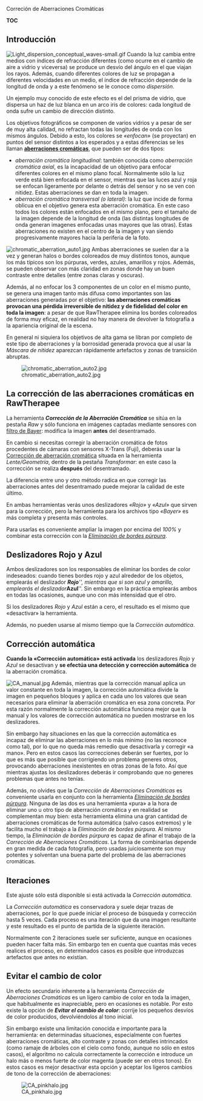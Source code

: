 <div class="pagetitle">

Correción de Aberraciones Cromáticas

</div>

__TOC__

## Introducción

![](Light_dispersion_conceptual_waves-small.gif "Light_dispersion_conceptual_waves-small.gif")
Cuando la luz cambia entre medios con índices de refracción diferentes
(como ocurre en el cambio de aire a vidrio y viceversa) se produce un
desvío del ángulo en el que viajan los rayos. Además, cuando diferentes
colores de luz se propagan a diferentes velocidades en un medio, el
índice de refracción depende de la longitud de onda y a este fenómeno se
le conoce como *dispersión*.

Un ejemplo muy conocido de este efecto es el del prisma de vidrio, que
dispersa un haz de luz blanca en un arco iris de colores: cada longitud
de onda sufre un cambio de dirección distinto.

Los objetivos fotográficos se componen de varios vidrios y a pesar de
ser de muy alta calidad, no refractan todas las longitudes de onda con
los mismos ángulos. Debido a esto, los colores se *«enfocan»* (se
proyectan) en puntos del sensor distintos a los esperados y a estas
diferencias se les llaman [**aberraciones
cromáticas**](https://www.digitalcamaralens.com/Html/Articulos/Aberraciones%20Cromaticas%20laterales/ACS%20Laterales.htm),
que pueden ser de dos tipos:

- *aberración cromática longitudinal*: también conocida como *aberración
  cromática axial*, es la incapacidad de un objetivo para enfocar
  diferentes colores en el mismo plano focal. Normalmente sólo la luz
  verde está bien enfocada en el sensor, mientras que las luces azul y
  roja se enfocan ligeramente por delante o detrás del sensor y no se
  ven con nitidez. Estas aberraciones se dan en toda la imagen.
- *aberración cromática transversal (o lateral)*: la luz que incide de
  forma oblicua en el objetivo genera esta aberración cromática. En este
  caso todos los colores están enfocados en el mismo plano, pero el
  tamaño de la imagen depende de la longitud de onda (las distintas
  longitudes de onda generan imagenes enfocadas unas mayores que las
  otras). Estas aberraciones no existen en el centro de la imagen y van
  siendo progresivamente mayores hacia la periferia de la foto.

![](chromatic_aberration_auto1.jpg "chromatic_aberration_auto1.jpg")
Ambas aberraciones se suelen dar a la vez y generan halos o bordes
coloreados de muy distintos tonos, aunque los más típicos son los
púrpuras, verdes, azules, amarillos y rojos. Además, se pueden observar
con más claridad en zonas donde hay un buen contraste entre detalles
(entre zonas claras y oscuras).

Además, al no enfocar los 3 componentes de un color en el mismo punto,
se genera una imagen tanto más difusa como importantes son las
aberraciones generadas por el objetivo: **las aberraciones cromáticas
provocan una pérdida irreversible de nitidez y de fidelidad del color en
toda la imagen**: a pesar de que RawTherapee elimina los bordes
coloreados de forma muy eficaz, en realidad no hay manera de devolver la
fotografía a la apariencia original de la escena.

En general ni siquiera los objetivos de alta gama se libran por completo
de este tipo de aberraciones y la borrosidad generada provoca que al
usar la *Máscara de nitidez* aparezcan rápidamente artefactos y zonas de
transición abruptas.

<figure>
<img src="chromatic_aberration_auto2.jpg"
title="chromatic_aberration_auto2.jpg" />
<figcaption>chromatic_aberration_auto2.jpg</figcaption>
</figure>

## La corrección de las aberraciones cromáticas en RawTherapee

La herramienta ***Corrección de la Aberración Cromática*** se sitúa en
la pestaña *Raw* y sólo funciona en imágenes captadas mediante sensores
con [filtro de Bayer](https://es.wikipedia.org/wiki/Mosaico_de_Bayer):
modifica la imagen **antes** del desentramado.

En cambio si necesitas corregir la aberración cromática de fotos
procedentes de cámaras con sensores X-Trans (Fuji), deberás usar la
[Corrección de aberración
cromática](Lens/Geometry/es#Corrección_de_aberraión_cromática "wikilink")
situada en la herramienta *Lente/Geometría*, dentro de la pestaña
*Transformar*: en este caso la corrección se realiza **después** del
desentramado.

La diferencia entre uno y otro método radica en que corregir las
aberraciones antes del desentramado puede mejorar la calidad de este
último.

En ambas herramientas verás unos deslizadores *«Rojo»* y *«Azul»* que
sirven para la corrección, pero la herramienta para los archivos tipo
*«Bayer»* es más completa y presenta más controles.

Para usarlas es conveniente ampliar la imagen por encima del *100%* y
combinar esta corrección con la [*Eliminación de bordes
púrpura*](Defringe/es "wikilink").

## Deslizadores Rojo y Azul

Ambos deslizadores son los responsables de eliminar los bordes de color
indeseados: cuando tienes bordes rojo y azul alrededor de los objetos,
emplearás el deslizador ***Rojo**'', mientras que si son azul y
amarillo, emplearás el deslizador***Azul**''. Sin embargo en la práctica
emplearás ambos en todas las ocasiones, aunque uno con más intensidad
que el otro.

Si los deslizadores *Rojo* y *Azul* están a cero, el resultado es el
mismo que «desactivar» la herramienta.

Además, no pueden usarse al mismo tiempo que la *Corrección automática*.

## Corrección automática

**Cuando la «Corrección automática» está activada** los deslizadores
*Rojo* y *Azul* se desactivan y **se efectúa una detección y corrección
automática** de la aberración cromática.

![](CA_manual.jpg "CA_manual.jpg") Además, mientras que la corrección
manual aplica un valor constante en toda la imagen, la corrección
automática divide la imagen en pequeños bloques y aplica en cada uno los
valores que sean necesarios para eliminar la aberración cromática en esa
zona concreta. Por esta razón normalmente la corrección automática
funciona mejor que la manual y los valores de corrección automática no
pueden mostrarse en los deslizadores.

Sin embargo hay situaciones en las que la corrección automática es
incapaz de eliminar las aberraciones en lo más mínimo (no las reconoce
como tal), por lo que no queda más remedio que desactivarla y corregir
«a mano». Pero en estos casos las correcciones deberán ser fuertes, por
lo que es más que posible que corrigiendo un problema generes otros,
provocando aberraciones inexistentes en otras zonas de la foto. Así que
mientras ajustas los deslizadores deberás ir comprobando que no generes
problemas que antes no tenías.

Además, no olvides que la *Corrección de Aberraciones Cromáticas* es
conveniente usarla en conjunto con la herramienta [*Eliminación de
bordes púrpura*](Defringe/es "wikilink"). Ninguna de las dos es una
herramienta «pura» a la hora de eliminar uno u otro tipo de aberración
cromática y en realidad se complementan muy bien: esta herramienta
elimina una gran cantidad de aberraciones cromáticas de forma automática
(salvo casos extremos) y le facilita mucho el trabajo a la *Eliminación
de bordes púrpura*. Al mismo tiempo, la *Eliminación de bordes púrpura*
es capaz de afinar el trabajo de la *Corrección de Aberraciones
Cromáticas*. La forma de combinarlas depende en gran medida de cada
fotografía, pero usadas juiciosamente son muy potentes y solventan una
buena parte del problema de las aberraciones cromáticas.

## Iteraciones

Este ajuste sólo está disponible si está activada la *Corrección
automática*.

La *Corrección automática* es conservadora y suele dejar trazas de
aberraciones, por lo que puede iniciar el proceso de búsqueda y
corrección hasta 5 veces. Cada proceso es una iteración que da una
imagen resultante y este resultado es el punto de partida de la
siguiente iteración.

Normalmente con 2 iteraciones suele ser suficiente, aunque en ocasiones
pueden hacer falta más. Sin embargo ten en cuenta que cuantas más veces
realices el proceso, en determinados casos es posible que introduzcas
artefactos que antes no existían.

## Evitar el cambio de color

Un efecto secundario inherente a la herramienta *Corrección de
Aberraciones Cromáticas* es un ligero cambio de color en toda la imagen,
que habitualmente es inapreciable, pero en ocasiones es notable. Por
esto existe la opción de ***Evitar el cambio de color***: corrije los
pequeños desvíos de color producidos, devolviéndolos al tono inicial.

Sin embargo existe una limitación conocida e importante para la
herramienta: en determinadas situaciones, especialmente con fuertes
aberraciones cromáticas, alto contraste y zonas con detalles intrincados
(como ramaje de árboles con el cielo como fondo, aunque no sólo en estos
casos), el algoritmo no calcula correctamente la corrección e introduce
un halo más o menos fuerte de color magenta (puede ser en otros tonos).
En estos casos es mejor desactivar esta opción y aceptar los ligeros
cambios de tono de la corrección de aberraciones:

<figure>
<img src="CA_pinkhalo.jpg" title="CA_pinkhalo.jpg" />
<figcaption>CA_pinkhalo.jpg</figcaption>
</figure>